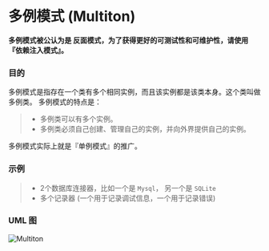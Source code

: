 # 多例模式 (Multiton)
**多例模式被公认为是 反面模式，为了获得更好的可测试性和可维护性，请使用『依赖注入模式』。**
### 目的
多例模式是指存在一个类有多个相同实例，而且该实例都是该类本身。这个类叫做多例类。 多例模式的特点是：
>+ 多例类可以有多个实例。
>+ 多例类必须自己创建、管理自己的实例，并向外界提供自己的实例。

多例模式实际上就是『单例模式』的推广。

### 示例
>+ 2个数据库连接器，比如一个是 `Mysql`， 另一个是 `SQLite`
>+ 多个记录器 (一个用于记录调试信息，一个用于记录错误)
### UML 图
![Multiton](https://raw.githubusercontent.com/qiujiafei123/DesignPatterns/master/Image/multiton.png)
